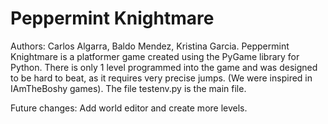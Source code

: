 # Peppermint Knightmare
Authors: Carlos Algarra, Baldo Mendez, Kristina Garcia.
Peppermint Knightmare is a platformer game created using the PyGame library for Python.
There is only 1 level programmed into the game and was designed to be hard to beat, as it requires very precise jumps. (We were inspired in IAmTheBoshy 
games). The file testenv.py is the main file.

Future changes: Add world editor and create more levels.
